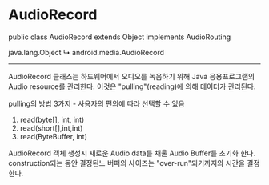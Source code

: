 # AudioRecord
public class AudioRecord
extends Object implements AudioRouting

java.lang.Object
   ↳	android.media.AudioRecord

***
AudioRecord 클래스는 하드웨어에서 오디오를 녹음하기 위해 Java 응용프로그램의 Audio resource를 관리한다. 이것은 "pulling"(reading)에 의해 데이터가 관리된다.

pulling의 방법 3가지 - 사용자의 편의에 따라 선택할 수 있음
1. read(byte[], int, int)
2. read(short[],int,int)
3. read(ByteBuffer, int)

AudioRecord 객체 생성시 새로운 Audio data를 채울 Audio Buffer를 초기화 한다. construction되는 동안 결정된느 버퍼의 사이즈는 "over-run"되기까지의 시간을 결정한다.
